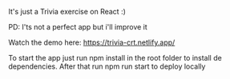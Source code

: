 It's just a Trivia exercise on React :)

PD: I'ts not a perfect app but i'll improve it

Watch the demo here: https://trivia-crt.netlify.app/

To start the app just run npm install in the root folder to install de dependencies.
After that run npm run start to deploy locally